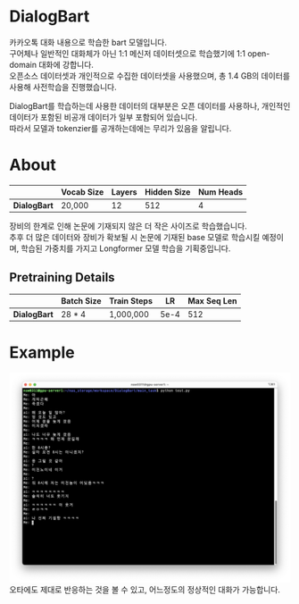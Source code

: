# DialogBart
카카오톡 대화 내용으로 학습한 bart 모델입니다.  
구어체나 일반적인 대화체가 아닌 1:1 메신저 데이터셋으로 학습했기에 1:1 open-domain 대화에 강합니다.  
오픈소스 데이터셋과 개인적으로 수집한 데이터셋을 사용했으며, 총 1.4 GB의 데이터를 사용해 사전학습을 진행했습니다.  

DialogBart를 학습하는데 사용한 데이터의 대부분은 오픈 데이터를 사용하나, 개인적인 데이터가 포함된 비공개 데이터가 일부 포함되어 있습니다.  
따라서 모델과 tokenzier를 공개하는데에는 무리가 있음을 알립니다.

# About
|                | **Vocab Size** | **Layers** | **Hidden Size** | **Num Heads** |
|----------------|----------------|------------|-----------------|---------------|
| **DialogBart** | 20,000         | 12         | 512             | 4             |

장비의 한계로 인해 논문에 기재되지 않은 더 작은 사이즈로 학습했습니다.  
추후 더 많은 데이터와 장비가 확보될 시 논문에 기재된 base 모델로 학습시킬 예정이며, 학습된 가중치를 가지고 Longformer 모델 학습을 기획중입니다.

## Pretraining Details
|                | **Batch Size** | **Train Steps** | **LR** | **Max Seq Len** |
|----------------|----------------|-----------------|--------|-----------------|
| **DialogBart** | 28 * 4         | 1,000,000       | 5e-4   | 512             |

# Example
![](./resource/DialogBart-test.png)  
오타에도 제대로 반응하는 것을 볼 수 있고, 어느정도의 정상적인 대화가 가능합니다.